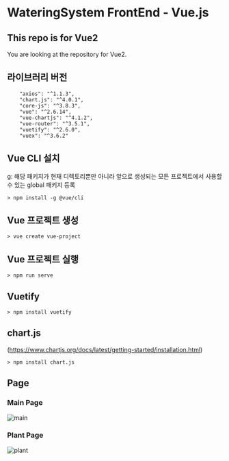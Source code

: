 # WateringSystem FrontEnd - Vue.js

## This repo is for Vue2
You are looking at the repository for Vue2.

## 라이브러리 버전
```
    "axios": "^1.1.3",
    "chart.js": "^4.0.1",
    "core-js": "^3.8.3",
    "vue": "^2.6.14",
    "vue-chartjs": "^4.1.2",
    "vue-router": "^3.5.1",
    "vuetify": "^2.6.0",
    "vuex": "^3.6.2"
```

## Vue CLI 설치
g: 해당 패키지가 현재 디렉토리뿐만 아니라 앞으로 생성되는 모든 프로젝트에서 사용할 수 있는 global 패키지 등록

```console
> npm install -g @vue/cli
```

## Vue 프로젝트 생성
```console
> vue create vue-project 
```

## Vue 프로젝트 실행
```console
> npm run serve 
```

## Vuetify 
```console
> npm install vuetify
```
## chart.js
(https://www.chartjs.org/docs/latest/getting-started/installation.html)
```console
> npm install chart.js
```

## Page
### Main Page
![main](https://user-images.githubusercontent.com/101397432/203062418-fa48a131-ebbf-436a-b4d4-c44fff0503de.png)

### Plant Page
![plant](https://user-images.githubusercontent.com/101397432/203062663-eb20caaf-dcf1-43dc-84e8-1dea9752ba39.png)

